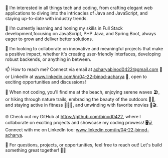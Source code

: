 👀 I’m interested in all things tech and coding, from crafting elegant web applications to diving into the 
intricacies of Java and JavaScript, and staying up-to-date with industry trends.

🌱 I’m currently learning and honing my skills in Full Stack development,focusing on JavaScript, PHP
Java, and Spring Boot, always eager to grow and deliver better solutions.

💞️ I’m looking to collaborate on innovative and meaningful projects that make a positive impact, 
whether it's creating user-friendly interfaces, developing robust backends, or anything in between.

📫 How to reach me? Connect via email at acharyabinod0422@gmail.com 📧 or LinkedIn at www.linkedin.com/in/04-22-binod-acharya 🤝,
open to exciting opportunities and discussions!

🌊 When not coding, you'll find me at the beach, enjoying serene waves 🏖️, 
or hiking through nature trails, embracing the beauty of the outdoors 🚶‍♂️, 
and staying active in fitness 💪🏋️‍♂️, and unwinding with favorite movies 🍿🎬.

🌐 Check out my GitHub at https://github.com/binod0422,
where I collaborate on exciting projects and showcase my coding prowess! 
🖥️💻 Connect with me on LinkedIn too: www.linkedin.com/in/04-22-binod-acharya.


💬 For questions, projects, or opportunities, feel free to reach out! Let's build something great together! 🤝🌟
